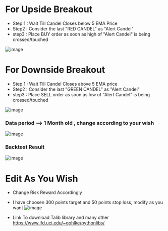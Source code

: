 
# For Upside Breakout
* Step 1 : Wait Till Candel Closes below 5 EMA Price
* Step2  : Consider the last "RED CANDEL"  as "Alert Candel"
* step3 : Place BUY order as soon as high of "Alert Candel" is being crossed/touched

![image](https://user-images.githubusercontent.com/34247973/213705051-f4d7cdae-c456-4028-99d7-fb44260504da.png)





# For Downside Breakout
* Step 1 : Wait Till  Candel Closes above 5 EMA price 
* Step2  : Consider the last  "GREEN CANDEL"  as "Alert Candel"
* step3 : Place SELL order as soon as low of "Alert Candel" is being crossed/touched

![image](https://user-images.githubusercontent.com/34247973/213705306-985b84c3-2f0a-42b6-a0d7-f1b389906c98.png)





### Data period --> 1 Month old , change according to  your wish
![image](https://user-images.githubusercontent.com/34247973/213708764-19a7bc5f-9396-4475-83ce-62c56721dfe2.png)



### Backtest Result

![image](https://user-images.githubusercontent.com/34247973/213705428-68f2eff4-27a6-4fed-8166-61f8a06cad9d.png)


# Edit As You Wish
 
* Change Risk Reward Accordingly
* I have choosen 300 points target and 50 points stop loss, modify as you want
![image](https://user-images.githubusercontent.com/34247973/213706344-0f19c1fc-60e3-4977-bf6b-4d61a6f8f000.png)

* Link To download Talib library and many other
https://www.lfd.uci.edu/~gohlke/pythonlibs/











